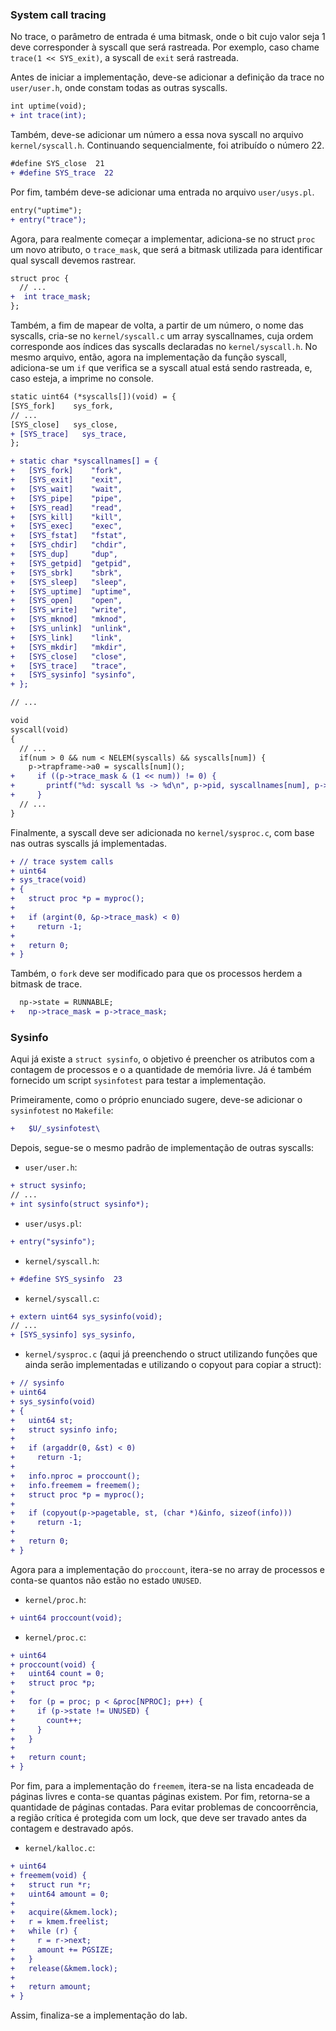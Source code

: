 
### System call tracing

No trace, o parâmetro de entrada é uma bitmask, onde o bit cujo valor seja 1 deve corresponder à syscall que será rastreada. Por exemplo, caso chame `trace(1 << SYS_exit)`, a syscall de `exit` será rastreada.

Antes de iniciar a implementação, deve-se adicionar a definição da trace no `user/user.h`, onde constam todas as outras syscalls.

```diff
int uptime(void);
+ int trace(int);
```

Também, deve-se adicionar um número a essa nova syscall no arquivo `kernel/syscall.h`. Continuando sequencialmente, foi atribuído o número 22.

```diff
#define SYS_close  21
+ #define SYS_trace  22
```

Por fim, também deve-se adicionar uma entrada no arquivo `user/usys.pl`.

```diff
entry("uptime");
+ entry("trace");
```

Agora, para realmente começar a implementar, adiciona-se no struct `proc` um novo atributo, o `trace_mask`, que será a bitmask utilizada para identificar qual syscall devemos rastrear.

```diff
struct proc {
  // ...
+  int trace_mask;
};
```

Também, a fim de mapear de volta, a partir de um número, o nome das syscalls, cria-se no `kernel/syscall.c` um array syscallnames, cuja ordem corresponde aos índices das syscalls declaradas no `kernel/syscall.h`. No mesmo arquivo, então, agora na implementação da função syscall, adiciona-se um `if` que verifica se a syscall atual está sendo rastreada, e, caso esteja, a imprime no console.

```diff
static uint64 (*syscalls[])(void) = {
[SYS_fork]    sys_fork,
// ...
[SYS_close]   sys_close,
+ [SYS_trace]   sys_trace,
};

+ static char *syscallnames[] = {
+   [SYS_fork]    "fork",
+   [SYS_exit]    "exit",
+   [SYS_wait]    "wait",
+   [SYS_pipe]    "pipe",
+   [SYS_read]    "read",
+   [SYS_kill]    "kill",
+   [SYS_exec]    "exec",
+   [SYS_fstat]   "fstat",
+   [SYS_chdir]   "chdir",
+   [SYS_dup]     "dup",
+   [SYS_getpid]  "getpid",
+   [SYS_sbrk]    "sbrk",
+   [SYS_sleep]   "sleep",
+   [SYS_uptime]  "uptime",
+   [SYS_open]    "open",
+   [SYS_write]   "write",
+   [SYS_mknod]   "mknod",
+   [SYS_unlink]  "unlink",
+   [SYS_link]    "link",
+   [SYS_mkdir]   "mkdir",
+   [SYS_close]   "close",
+   [SYS_trace]   "trace",
+   [SYS_sysinfo] "sysinfo",
+ };

// ...

void
syscall(void)
{
  // ...
  if(num > 0 && num < NELEM(syscalls) && syscalls[num]) {
    p->trapframe->a0 = syscalls[num]();
+     if ((p->trace_mask & (1 << num)) != 0) {
+       printf("%d: syscall %s -> %d\n", p->pid, syscallnames[num], p->trapframe->a0);
+     }
  // ...
}
```

Finalmente, a syscall deve ser adicionada no `kernel/sysproc.c`, com base nas outras syscalls já implementadas.

```diff
+ // trace system calls
+ uint64
+ sys_trace(void)
+ {
+   struct proc *p = myproc();
+
+   if (argint(0, &p->trace_mask) < 0)
+     return -1;
+
+   return 0;
+ }
```

Também, o `fork` deve ser modificado para que os processos herdem a bitmask de trace.

```diff
  np->state = RUNNABLE;
+   np->trace_mask = p->trace_mask;
```

### Sysinfo

Aqui já existe a `struct sysinfo`, o objetivo é preencher os atributos com a contagem de processos e o a quantidade de memória livre. Já é também fornecido um script `sysinfotest` para testar a implementação.

Primeiramente, como o próprio enunciado sugere, deve-se adicionar o `sysinfotest` no `Makefile`:

```diff
+ 	$U/_sysinfotest\
```

Depois, segue-se o mesmo padrão de implementação de outras syscalls:

-   `user/user.h`:

```diff
+ struct sysinfo;
// ...
+ int sysinfo(struct sysinfo*);
```

-   `user/usys.pl`:

```diff
+ entry("sysinfo");
```

-   `kernel/syscall.h`:

```diff
+ #define SYS_sysinfo  23
```

-   `kernel/syscall.c`:

```diff
+ extern uint64 sys_sysinfo(void);
// ...
+ [SYS_sysinfo] sys_sysinfo,
```

-   `kernel/sysproc.c` (aqui já preenchendo o struct utilizando funções que ainda serão implementadas e utilizando o copyout para copiar a struct):

```diff
+ // sysinfo
+ uint64
+ sys_sysinfo(void)
+ {
+   uint64 st;
+   struct sysinfo info;
+
+   if (argaddr(0, &st) < 0)
+     return -1;
+
+   info.nproc = proccount();
+   info.freemem = freemem();
+   struct proc *p = myproc();
+
+   if (copyout(p->pagetable, st, (char *)&info, sizeof(info)))
+     return -1;
+
+   return 0;
+ }
```

Agora para a implementação do `proccount`, itera-se no array de processos e conta-se quantos não estão no estado `UNUSED`.

-   `kernel/proc.h`:

```diff
+ uint64 proccount(void);
```

-   `kernel/proc.c`:

```diff
+ uint64
+ proccount(void) {
+   uint64 count = 0;
+   struct proc *p;
+
+   for (p = proc; p < &proc[NPROC]; p++) {
+     if (p->state != UNUSED) {
+       count++;
+     }
+   }
+
+   return count;
+ }
```

Por fim, para a implementação do `freemem`, itera-se na lista encadeada de páginas livres e conta-se quantas páginas existem. Por fim, retorna-se a quantidade de páginas contadas. Para evitar problemas de concoorrência, a região crítica é protegida com um lock, que deve ser travado antes da contagem e destravado após.

-   `kernel/kalloc.c`:

```diff
+ uint64
+ freemem(void) {
+   struct run *r;
+   uint64 amount = 0;
+
+   acquire(&kmem.lock);
+   r = kmem.freelist;
+   while (r) {
+     r = r->next;
+     amount += PGSIZE;
+   }
+   release(&kmem.lock);
+
+   return amount;
+ }
```

Assim, finaliza-se a implementação do lab.
